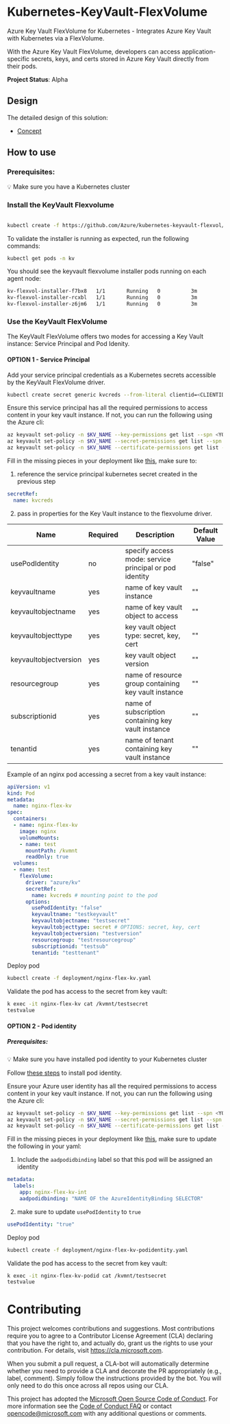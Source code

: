 # Kubernetes-KeyVault-FlexVolume #

Azure Key Vault FlexVolume for Kubernetes - Integrates Azure Key Vault with Kubernetes via a FlexVolume.  

With the Azure Key Vault FlexVolume, developers can access application-specific secrets, keys, and certs stored in Azure Key Vault directly from their pods.

**Project Status**: Alpha

## Design

The detailed design of this solution:

- [Concept](https://github.com/Azure/kubernetes-keyvault-flexvol/docs/concept.md)

## How to use ##

### Prerequisites: ### 

💡 Make sure you have a Kubernetes cluster

### Install the KeyVault Flexvolume ###

```bash

kubectl create -f https://github.com/Azure/kubernetes-keyvault-flexvol/blob/master/deployment/kv-flexvol-installer.yaml
```
To validate the installer is running as expected, run the following commands:

```bash
kubectl get pods -n kv
```

You should see the keyvault flexvolume installer pods running on each agent node:

```bash
kv-flexvol-installer-f7bx8   1/1       Running   0          3m
kv-flexvol-installer-rcxbl   1/1       Running   0          3m
kv-flexvol-installer-z6jm6   1/1       Running   0          3m
```
### Use the KeyVault FlexVolume ###

The KeyVault FlexVolume offers two modes for accessing a Key Vault instance: Service Principal and Pod Idenity.

#### OPTION 1 - Service Principal ####

Add your service principal credentials as a Kubernetes secrets accessible by the KeyVault FlexVolume driver.

```bash
kubectl create secret generic kvcreds --from-literal clientid=<CLIENTID> --from-literal clientsecret=<CLIENTSECRET> --type="azure/kv”
```

Ensure this service principal has all the required permissions to access content in your key vault instance. 
If not, you can run the following using the Azure cli:

```bash
az keyvault set-policy -n $KV_NAME --key-permissions get list --spn <YOUR SPN CLIENT ID>
az keyvault set-policy -n $KV_NAME --secret-permissions get list --spn <YOUR SPN CLIENT ID>
az keyvault set-policy -n $KV_NAME --certificate-permissions get list --spn <YOUR SPN CLIENT ID>
```

Fill in the missing pieces in your deployment like [this](https://github.com/Azure/kubernetes-keyvault-flexvol/blob/master/deployment/nginx-flex-kv.yaml), make sure to:

1. reference the service principal kubernetes secret created in the previous step
```yaml
secretRef:
  name: kvcreds
```
2. pass in properties for the Key Vault instance to the flexvolume driver.

|Name|Required|Description|Default Value|
|---|---|---|---|
|usePodIdentity|no|specify access mode: service principal or pod identity|"false"|
|keyvaultname|yes|name of key vault instance|""|
|keyvaultobjectname|yes|name of key vault object to access|""|
|keyvaultobjecttype|yes|key vault object type: secret, key, cert|""|
|keyvaultobjectversion|yes|key vault object version|""|
|resourcegroup|yes|name of resource group containing key vault instance|""|
|subscriptionid|yes|name of subscription containing key vault instance|""|
|tenantid|yes|name of tenant containing key vault instance|""|

Example of an nginx pod accessing a secret from a key vault instance:

```yaml
apiVersion: v1
kind: Pod
metadata:
  name: nginx-flex-kv
spec:
  containers:
  - name: nginx-flex-kv
    image: nginx
    volumeMounts:
    - name: test
      mountPath: /kvmnt
      readOnly: true
  volumes:
  - name: test
    flexVolume:
      driver: "azure/kv"
      secretRef:
        name: kvcreds # mounting point to the pod
      options:
        usePodIdentity: "false"
        keyvaultname: "testkeyvault"
        keyvaultobjectname: "testsecret"
        keyvaultobjecttype: secret # OPTIONS: secret, key, cert
        keyvaultobjectversion: "testversion"
        resourcegroup: "testresourcegroup"
        subscriptionid: "testsub"
        tenantid: "testtenant"
```

Deploy pod

```bash
kubectl create -f deployment/nginx-flex-kv.yaml
```

Validate the pod has access to the secret from key vault:

```bash
k exec -it nginx-flex-kv cat /kvmnt/testsecret
testvalue
```

#### OPTION 2 - Pod identity ####

##### Prerequisites: #####

💡 Make sure you have installed pod identity to your Kubernetes cluster

Follow [these steps](https://github.com/Azure/aad-pod-identity#deploy-the-azure-aad-identity-infra) to install pod identity.

Ensure your Azure user identity has all the required permissions to access content in your key vault instance. 
If not, you can run the following using the Azure cli:

```bash
az keyvault set-policy -n $KV_NAME --key-permissions get list --spn <YOUR AZURE USER IDENTITY CLIENT ID>
az keyvault set-policy -n $KV_NAME --secret-permissions get list --spn <YOURAZURE USER IDENTITY CLIENT ID>
az keyvault set-policy -n $KV_NAME --certificate-permissions get list --spn <YOUR AZURE USER IDENTITY CLIENT ID>
```

Fill in the missing pieces in your deployment like [this](https://github.com/Azure/kubernetes-keyvault-flexvol/blob/master/deployment/nginx-flex-kv-podidentity.yaml), make sure to update the following in your yaml:

1. Include the `aadpodidbinding` label so that this pod will be assigned an identity
```yaml
metadata:
  labels:
    app: nginx-flex-kv-int
    aadpodidbinding: "NAME OF the AzureIdentityBinding SELECTOR"
```
2. make sure to update `usePodIdentity` to `true`
```yaml
usePodIdentity: "true"
```
Deploy pod

```bash
kubectl create -f deployment/nginx-flex-kv-podidentity.yaml
```

Validate the pod has access to the secret from key vault:

```bash
k exec -it nginx-flex-kv-podid cat /kvmnt/testsecret
testvalue
```

# Contributing

This project welcomes contributions and suggestions.  Most contributions require you to agree to a
Contributor License Agreement (CLA) declaring that you have the right to, and actually do, grant us
the rights to use your contribution. For details, visit https://cla.microsoft.com.

When you submit a pull request, a CLA-bot will automatically determine whether you need to provide
a CLA and decorate the PR appropriately (e.g., label, comment). Simply follow the instructions
provided by the bot. You will only need to do this once across all repos using our CLA.

This project has adopted the [Microsoft Open Source Code of Conduct](https://opensource.microsoft.com/codeofconduct/).
For more information see the [Code of Conduct FAQ](https://opensource.microsoft.com/codeofconduct/faq/) or
contact [opencode@microsoft.com](mailto:opencode@microsoft.com) with any additional questions or comments.
